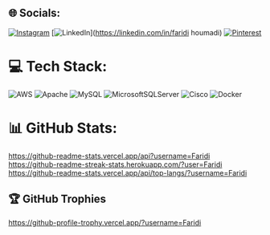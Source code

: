 
## 🌐 Socials:
[![Instagram](https://img.shields.io/badge/Instagram-%23E4405F.svg?logo=Instagram&logoColor=white)](https://instagram.com/faridi_houmadi_2307) [![LinkedIn](https://img.shields.io/badge/LinkedIn-%230077B5.svg?logo=linkedin&logoColor=white)](https://linkedin.com/in/faridi houmadi) [![Pinterest](https://img.shields.io/badge/Pinterest-%23E60023.svg?logo=Pinterest&logoColor=white)](https://pinterest.com/FARIDI) 

# 💻 Tech Stack:
![AWS](https://img.shields.io/badge/AWS-%23FF9900.svg?style=for-the-badge&logo=amazon-aws&logoColor=white) ![Apache](https://img.shields.io/badge/apache-%23D42029.svg?style=for-the-badge&logo=apache&logoColor=white) ![MySQL](https://img.shields.io/badge/mysql-4479A1.svg?style=for-the-badge&logo=mysql&logoColor=white) ![MicrosoftSQLServer](https://img.shields.io/badge/Microsoft%20SQL%20Server-CC2927?style=for-the-badge&logo=microsoft%20sql%20server&logoColor=white) ![Cisco](https://img.shields.io/badge/cisco-%23049fd9.svg?style=for-the-badge&logo=cisco&logoColor=black) ![Docker](https://img.shields.io/badge/docker-%230db7ed.svg?style=for-the-badge&logo=docker&logoColor=white)
# 📊 GitHub Stats:
https://github-readme-stats.vercel.app/api?username=Faridi <br/>
https://github-readme-streak-stats.herokuapp.com/?user=Faridi <br/>
https://github-readme-stats.vercel.app/api/top-langs/?username=Faridi 

## 🏆 GitHub Trophies
https://github-profile-trophy.vercel.app/?username=Faridi

<!-- Proudly created with GPRM ( https://gprm.itsvg.in ) -->
